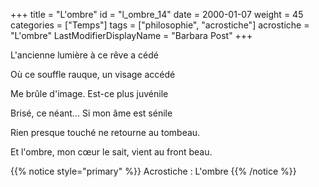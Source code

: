 +++
title = "L'ombre"
id = "l_ombre_14"
date = 2000-01-07
weight = 45
categories = ["Temps"]
tags = ["philosophie", "acrostiche"]
acrostiche = "L'ombre"
LastModifierDisplayName = "Barbara Post"
+++

L'ancienne lumière à ce rêve a cédé

Où ce souffle rauque, un visage accédé

Me brûle d'image. Est-ce plus juvénile

Brisé, ce néant... Si mon âme est sénile

Rien presque touché ne retourne au tombeau.

Et l'ombre, mon cœur le sait, vient au front beau.

{{% notice style="primary" %}}
Acrostiche : L'ombre
{{% /notice %}}
